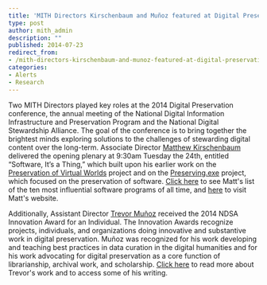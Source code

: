 ```yaml
---
title: 'MITH Directors Kirschenbaum and Muñoz featured at Digital Preservation 2014'
type: post
author: mith_admin
description: ""
published: 2014-07-23
redirect_from: 
- /mith-directors-kirschenbaum-and-munoz-featured-at-digital-preservation-2014/
categories:
- Alerts
- Research
---
```

Two MITH Directors played key roles at the 2014 Digital Preservation conference, the annual meeting of the National Digital Information Infrastructure and Preservation Program and the National Digital Stewardship Alliance. The goal of the conference is to bring together the brightest minds exploring solutions to the challenges of stewarding digital content over the long-term. Associate Director [Matthew Kirschenbaum](http://mith.umd.edu/people/person/matthew-kirschenbaum/) delivered the opening plenary at 9:30am Tuesday the 24th, entitled “Software, It’s a Thing,” which built upon his earlier work on the [Preservation of Virtual Worlds](http://web.archive.org/web/20150709192456/http://pvw.illinois.edu:80/pvw/) project and on the [Preserving.exe](http://www.digitalpreservation.gov/meetings/preservingsoftware2013.html) project, which focused on the preservation of software. [Click here](http://www.slate.com/blogs/browbeat/2013/07/30/_10_most_influential_software_programs_of_all_time_from_sabre_to_minecraft.html) to see Matt's list of the ten most influential software programs of all time, and [here](http://mkirschenbaum.wordpress.com/) to visit Matt's website.

Additionally, Assistant Director [Trevor Muñoz](http://mith.umd.edu/people/person/trevor-munoz/) received the 2014 NDSA Innovation Award for an Individual. The Innovation Awards recognize projects, individuals, and organizations doing innovative and substantive work in digital preservation. Muñoz was recognized for his work developing and teaching best practices in data curation in the digital humanities and for his work advocating for digital preservation as a core function of librarianship, archival work, and scholarship. [Click here](http://trevormunoz.com/) to read more about Trevor's work and to access some of his writing.
